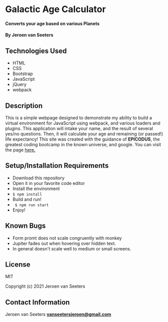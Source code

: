 # Galactic Age Calculator

#### Converts your age based on various Planets

#### By Jeroen van Seeters

## Technologies Used

* HTML
* CSS
* Bootstrap
* JavaScript
* jQuery
* webpack

## Description

This is a simple webpage designed to demonstrate my ability to build a virtual environment for JavaScript using webpack, and various loaders and plugins. This application will intake your name, and the result of several yes/no questions. Then, it will calculate your age and remaining (or passed!) life expectancy! This site was created with the guidance of **EPICODUS**, the greatest coding bootcamp in the known universe, and google. You can visit the page [here.](https://jeroenemo.github.io/static-galactic/)

## Setup/Installation Requirements

* Download this repository 
* Open it in your favorite code editor
* Install the environment
* `$ npm install`
* Build and run! 
* ` $ npm run start`
* Enjoy!

## Known Bugs

* Form promt does not scale congruently with monkey
* Jupiter fades out when hovering over hidden text.
* In general doesn't scale well to medium or small screens.

## License

MIT

Copyright (c) 2021 Jeroen van Seeters

## Contact Information

Jeroen van Seeters **vanseetersjeroen@gmail.com**